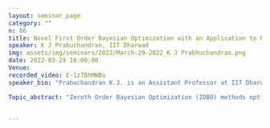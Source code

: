 ```yaml
---
layout: seminar_page
category: ""
n: 86
title: Novel First Order Bayesian Optimization with an Application to Reinforcement Learning
speaker: K J Prabuchandran, IIT Dharwad
img: assets/img/seminars/2022/March-29-2022_K J Prabhuchandran.png
date: 2022-03-29 16:00:00 
Venue: 
recorded_video: E-1z7BhMWBo
speaker_bio: "Prabuchandran K.J. is an Assistant Professor at IIT Dharwad. He completed Ph.D. from the Department of Computer Science and Automation, IISc in the area of Reinforcement  Learning. Post his PhD, Prabuchandran worked as Research Scientist at IBM Research Labs, India for an year and half on change detection algorithms for multivariate compositional data. After that he pursued his postdoctoral research at IISc, Bangalore as an Amazon-IISc Postdoctoral scholar for a year and half on Multi-agent Reinforcement Learning and Stochastic Optimization algorithms. His research lies in the intersection of reinforcement learning, stochastic control & optimization, Machine Learning, Bayesian Optimization and stochastic approximation algorithms.  His research interest also focuses on utilizing techniques from these fields in solving  problems arising in applications like wireless sensor networks, traffic signal control and social networks"

Topic_abstract: "Zeroth Order Bayesian Optimization (ZOBO) methods optimize an unknown function based on its black-box evaluations at the query locations. Unlike most optimization procedures, ZOBO methods fail to utilize gradient information even when it is available. On the other hand, First Order Bayesian Optimization (FOBO) methods exploit the available gradient information to arrive at better solutions faster. However, the existing FOBO methods do not utilize a crucial information that the gradient is zero at the optima. Further, the inherent sequential nature of the FOBO methods incur high computational cost limiting their wide applicability. To alleviate the aforementioned difficulties of FOBO methods, we propose a relaxed statistical model to leverage the gradient information that directly searches for points where the gradient vanishes. To accomplish this, we develop novel acquisition algorithms that search for global optima effectively. Unlike the existing FOBO methods, the proposed methods are parallelizable. Through extensive experimentation on standard test functions, we compare the performance of our methods over the existing methods. Furthermore, we explore an application of the proposed FOBO methods in the context of policy gradient reinforcement learning."


---
```


